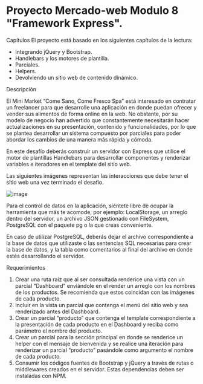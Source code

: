 # Proyecto Mercado-web Modulo 8 "Framework Express".

Capítulos
El proyecto está basado en los siguientes capítulos de la lectura:
- Integrando jQuery y Bootstrap.
- Handlebars y los motores de plantilla.
- Parciales.
- Helpers.
- Devolviendo un sitio web de contenido dinámico.

Descripción

El Mini Market “Come Sano, Come Fresco Spa” está interesado en contratar un freelancer para que desarrolle una aplicación en donde puedan ofrecer y vender sus alimentos de forma online en la web. No obstante, por su modelo de negocio han advertido que constantemente necesitarán hacer actualizaciones en su presentación, contenido y
funcionalidades, por lo que se plantea desarrollar un sistema compuesto por parciales para poder abordar los cambios de una manera más rápida y cómoda.

En este desafío deberás construir un servidor con Express que utilice el motor de plantillas Handlebars para desarrollar componentes y renderizar variables e iteradores en el template del sitio web.

Las siguientes imágenes representan las interacciones que debe tener el sitio web una vez terminado el desafío.

![image](https://user-images.githubusercontent.com/96355317/166339520-4570f7e4-70a3-44cb-86a5-ea3f77ed250e.png)

Para el control de datos en la aplicación, siéntete libre de ocupar la herramienta que más te acomode, por ejemplo: LocalStorage, un arreglo dentro del servidor, un archivo JSON gestionado con FileSystem, PostgreSQL con el paquete pg o la que creas conveniente.

En caso de utilizar PostgreSQL, deberás dejar el archivo correspondiente a la base de datos que utilizaste o las sentencias SQL necesarias para crear la base de datos, y la tabla como comentarios al final del archivo en donde estés desarrollando el servidor.

Requerimientos
1. Crear una ruta raíz que al ser consultada renderice una vista con un parcial “Dashboard” enviándole en el render un arreglo con los nombres de los productos. Se
recomienda que estos coincidan con las imágenes de cada producto.
2. Incluir en la vista un parcial que contenga el menú del sitio web y sea renderizado antes del Dashboard.
3. Crear un parcial “producto” que contenga el template correspondiente a la presentación de cada producto en el Dashboard y reciba como parámetro el nombre
del producto.
4. Crear un parcial para la sección principal en donde se renderice un helper con el mensaje de bienvenida y se realice una iteración para renderizar un parcial
“producto” pasándole como argumento el nombre de cada producto.
5. Consumir los códigos fuentes de Bootstrap y jQuery a través de rutas o middlewares creados en el servidor. Estas dependencias deben ser instaladas con NPM.
